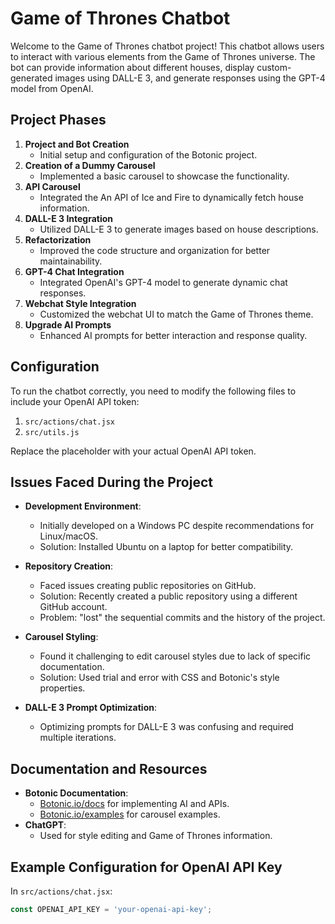 # Game of Thrones Chatbot

Welcome to the Game of Thrones chatbot project! This chatbot allows users to interact with various elements from the Game of Thrones universe. The bot can provide information about different houses, display custom-generated images using DALL-E 3, and generate responses using the GPT-4 model from OpenAI.

## Project Phases

1. **Project and Bot Creation**
    - Initial setup and configuration of the Botonic project.
2. **Creation of a Dummy Carousel**
    - Implemented a basic carousel to showcase the functionality.
3. **API Carousel**
    - Integrated the An API of Ice and Fire to dynamically fetch house information.
4. **DALL-E 3 Integration**
    - Utilized DALL-E 3 to generate images based on house descriptions.
5. **Refactorization**
    - Improved the code structure and organization for better maintainability.
6. **GPT-4 Chat Integration**
    - Integrated OpenAI's GPT-4 model to generate dynamic chat responses.
7. **Webchat Style Integration**
    - Customized the webchat UI to match the Game of Thrones theme.
8. **Upgrade AI Prompts**
    - Enhanced AI prompts for better interaction and response quality.

## Configuration

To run the chatbot correctly, you need to modify the following files to include your OpenAI API token:

1. `src/actions/chat.jsx`
2. `src/utils.js`

Replace the placeholder with your actual OpenAI API token.

## Issues Faced During the Project

- **Development Environment**:
  - Initially developed on a Windows PC despite recommendations for Linux/macOS.
  - Solution: Installed Ubuntu on a laptop for better compatibility.

- **Repository Creation**:
  - Faced issues creating public repositories on GitHub.
  - Solution: Recently created a public repository using a different GitHub account.
  - Problem: "lost" the sequential commits and the history of the project.

- **Carousel Styling**:
  - Found it challenging to edit carousel styles due to lack of specific documentation.
  - Solution: Used trial and error with CSS and Botonic's style properties.

- **DALL-E 3 Prompt Optimization**:
  - Optimizing prompts for DALL-E 3 was confusing and required multiple iterations.

## Documentation and Resources

- **Botonic Documentation**:
  - [Botonic.io/docs](https://botonic.io/docs) for implementing AI and APIs.
  - [Botonic.io/examples](https://botonic.io/examples) for carousel examples.
- **ChatGPT**:
  - Used for style editing and Game of Thrones information.

## Example Configuration for OpenAI API Key

In `src/actions/chat.jsx`:

```javascript
const OPENAI_API_KEY = 'your-openai-api-key';
